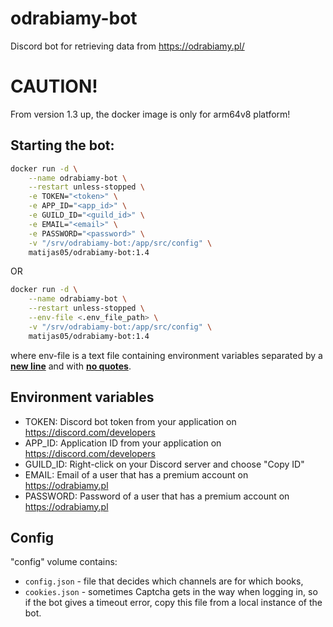 # odrabiamy-bot
Discord bot for retrieving data from https://odrabiamy.pl/

# CAUTION!
From version 1.3 up, the docker image is only for arm64v8 platform!

## Starting the bot:
```bash
docker run -d \
	--name odrabiamy-bot \
	--restart unless-stopped \
	-e TOKEN="<token>" \
	-e APP_ID="<app_id>" \
	-e GUILD_ID="<guild_id>" \
	-e EMAIL="<email>" \
	-e PASSWORD="<password>" \
	-v "/srv/odrabiamy-bot:/app/src/config" \
	matijas05/odrabiamy-bot:1.4
```
OR
```bash
docker run -d \
	--name odrabiamy-bot \
	--restart unless-stopped \
	--env-file <.env_file_path> \
	-v "/srv/odrabiamy-bot:/app/src/config" \
	matijas05/odrabiamy-bot:1.4
```
where env-file is a text file containing environment variables separated by a <ins>**new line**</ins> and with <ins>**no quotes**</ins>.

## Environment variables
- TOKEN: Discord bot token from your application on https://discord.com/developers
- APP_ID: Application ID from your application on https://discord.com/developers
- GUILD_ID: Right-click on your Discord server and choose "Copy ID"
- EMAIL: Email of a user that has a premium account on https://odrabiamy.pl
- PASSWORD: Password of a user that has a premium account on https://odrabiamy.pl

## Config
"config" volume contains:
 - `config.json` - file that decides which channels are for which books,
 - `cookies.json` - sometimes Captcha gets in the way when logging in, so if the bot gives a timeout error, copy this file from a local instance of the bot.